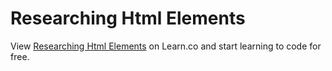 # Researching Html Elements
<p class='util--hide'>View <a href='https://learn.co/lessons/phrg-researching-HTML-elements'>Researching Html Elements</a> on Learn.co and start learning to code for free.</p>

